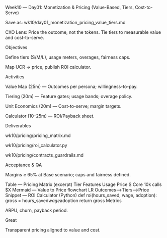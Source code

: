 Week10 — Day01: Monetization & Pricing (Value-Based, Tiers, Cost-to-Serve)

Save as: wk10/day01_monetization_pricing_value_tiers.md

CXO Lens: Price the outcome, not the tokens. Tie tiers to measurable value and cost-to-serve.

Objectives

Define tiers (S/M/L), usage meters, overages, fairness caps.

Map UCR → price, publish ROI calculator.

Activities

Value Map (25m) — Outcomes per persona; willingness-to-pay.

Tiering (20m) — Feature gates; usage bands; overage policy.

Unit Economics (20m) — Cost-to-serve; margin targets.

Calculator (10–25m) — ROI/Payback sheet.

Deliverables

wk10/pricing/pricing_matrix.md

wk10/pricing/roi_calculator.py

wk10/pricing/contracts_guardrails.md

Acceptance & QA

Margins ≥ 65% at Base scenario; caps and fairness defined.

Table — Pricing Matrix (excerpt)
Tier	Features	Usage	Price
S	Core	10k calls	$X
Mermaid — Value to Price
flowchart LR
  Outcomes-->Tiers-->Price
Snippet — ROI Calculator (Python)
def roi(hours_saved, wage, adoption):
    gross = hours_saved*wage*adoption
    return gross
Metrics

ARPU, churn, payback period.

Great

Transparent pricing aligned to value and cost.

